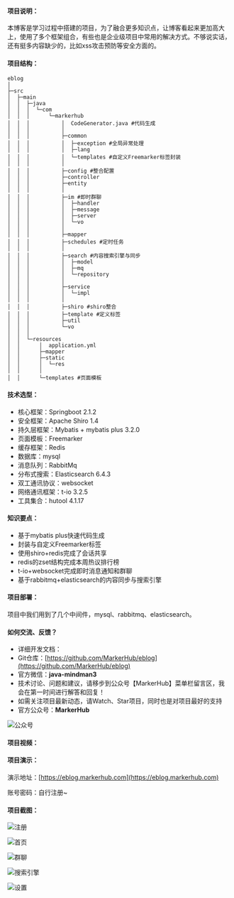 #### 项目说明：

本博客是学习过程中搭建的项目，为了融合更多知识点，让博客看起来更加高大上，使用了多个框架组合，有些也是企业级项目中常用的解决方式。不够说实话，还有挺多内容缺少的，比如xss攻击预防等安全方面的。

#### 项目结构：
```
eblog
│
├─src
│  ├─main
│  │  ├─java
│  │  │  └─com
│  │  │      └─markerhub
│  │  │          │  CodeGenerator.java #代码生成
│  │  │          │
│  │  │          ├─common
│  │  │          │  ├─exception #全局异常处理
│  │  │          │  ├─lang
│  │  │          │  └─templates #自定义Freemarker标签封装
│  │  │          │
│  │  │          ├─config #整合配置
│  │  │          ├─controller
│  │  │          ├─entity
│  │  │          │
│  │  │          ├─im #即时群聊
│  │  │          │  ├─handler
│  │  │          │  ├─message
│  │  │          │  ├─server
│  │  │          │  └─vo
│  │  │          │
│  │  │          ├─mapper
│  │  │          ├─schedules #定时任务
│  │  │          │
│  │  │          ├─search #内容搜索引擎与同步
│  │  │          │  ├─model
│  │  │          │  ├─mq
│  │  │          │  └─repository
│  │  │          │
│  │  │          ├─service
│  │  │          │  └─impl
│  │  │          │
│  │  │          ├─shiro #shiro整合
│  │  │          ├─template #定义标签
│  │  │          ├─util
│  │  │          └─vo
│  │  │
│  │  └─resources
│  │      │  application.yml
│  │      ├─mapper
│  │      ├─static
│  │      │  └─res
│  │      │
│  │      └─templates #页面模板

```

#### 技术选型：

* 核心框架：Springboot 2.1.2
* 安全框架：Apache Shiro 1.4
* 持久层框架：Mybatis + mybatis plus 3.2.0
* 页面模板：Freemarker
* 缓存框架：Redis
* 数据库：mysql
* 消息队列：RabbitMq
* 分布式搜索：Elasticsearch 6.4.3
* 双工通讯协议：websocket
* 网络通讯框架：t-io 3.2.5
* 工具集合：hutool 4.1.17

#### 知识要点：
* 基于mybatis plus快速代码生成
* 封装与自定义Freemarker标签
* 使用shiro+redis完成了会话共享
* redis的zset结构完成本周热议排行榜
* t-io+websocket完成即时消息通知和群聊
* 基于rabbitmq+elasticsearch的内容同步与搜索引擎

#### 项目部署：

项目中我们用到了几个中间件，mysql、rabbitmq、elasticsearch。

#### 如何交流、反馈？

* 详细开发文档：
* Git仓库：[https://github.com/MarkerHub/eblog](https://github.com/MarkerHub/eblog)
* 官方微信：**java-mindman3**
* 技术讨论、问题和建议，请移步到公众号【MarkerHub】菜单栏留言区，我会在第一时间进行解答和回复！
* 如需关注项目最新动态，请Watch、Star项目，同时也是对项目最好的支持
* 官方公众号：**MarkerHub**

![公众号](https://image-1300566513.cos.ap-guangzhou.myqcloud.com/mine/MarkerHub.jpg)

#### 项目视频：

#### 项目演示：

演示地址：[https://eblog.markerhub.com](https://eblog.markerhub.com)

账号密码：自行注册~

#### 项目截图：

![注册](https://oscimg.oschina.net/oscnet/up-5c6b2b3f4c7b415cfbafea06b6aaf365ab9.png "注册")

![首页](https://oscimg.oschina.net/oscnet/up-22214fea0fc4bc67d29232d3c8004609e4f.png "首页")

![群聊](https://oscimg.oschina.net/oscnet/up-e1e6084e96a61dc22c95e820fa6e40a7940.png "群聊")

![搜索引擎](https://oscimg.oschina.net/oscnet/up-1b61685d1b4f7f2b62b6d917e57da7828f8.png "搜索引擎")

![设置](https://oscimg.oschina.net/oscnet/up-083ca0a70f566c208ce3a7aae00ab502622.png "设置")
